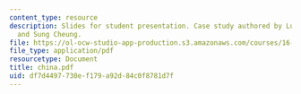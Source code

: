 ```yaml
---
content_type: resource
description: Slides for student presentation. Case study authored by Luca Bertucelli
  and Sung Cheung.
file: https://ol-ocw-studio-app-production.s3.amazonaws.com/courses/16-422-human-supervisory-control-of-automated-systems-spring-2004/df7d4497730ef179a92d84c0f8781d7f_china.pdf
file_type: application/pdf
resourcetype: Document
title: china.pdf
uid: df7d4497-730e-f179-a92d-84c0f8781d7f
---
```

